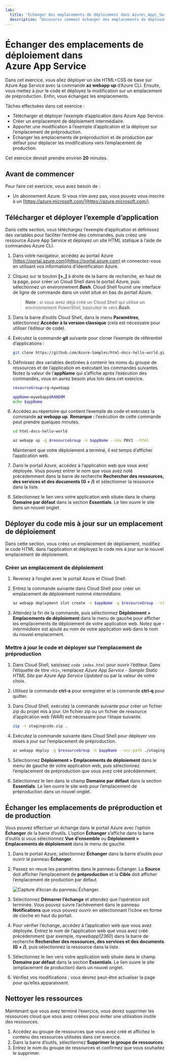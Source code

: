 ```yaml
---
lab:
  title: "Échanger des emplacements de déploiement dans Azure\_App\_Service"
  description: "Découvrez comment échanger des emplacements de déploiement dans Azure\_App\_Service. Dans cet exercice, vous déployez une application simple sur App\_Service, apportez une petite modification à l’application et la déployez sur un emplacement de préproduction. Enfin, vous échangez les emplacements afin que l’application mise à jour soit en production."
---
```


# Échanger des emplacements de déploiement dans Azure App Service

Dans cet exercice, vous allez déployer un site HTML+CSS de base sur Azure App Service avec la commande **az webapp up** d’Azure CLI. Ensuite, vous mettez à jour le code et déployez la modification sur un emplacement de préproduction. Enfin, vous échangez les emplacements.

Tâches effectuées dans cet exercice :

* Télécharger et déployer l’exemple d’application dans Azure App Service.
* Créer un emplacement de déploiement intermédiaire.
* Apporter une modification à l’exemple d’application et la déployer sur l’emplacement de préproduction.
* Échanger les emplacements de préproduction et de production par défaut pour déplacer les modifications vers l’emplacement de production.

Cet exercice devrait prendre environ **20** minutes.

## Avant de commencer

Pour faire cet exercice, vous avez besoin de :

* Un abonnement Azure. Si vous n’en avez pas, vous pouvez vous inscrire à un [https://azure.microsoft.com/](https://azure.microsoft.com/).

## Télécharger et déployer l’exemple d’application

Dans cette section, vous téléchargez l’exemple d’application et définissez des variables pour faciliter l’entrée des commandes, puis créez une ressource Azure App Service et déployez un site HTML statique à l’aide de commandes Azure CLI.

1. Dans votre navigateur, accédez au portail Azure [https://portal.azure.com](https://portal.azure.com) et connectez-vous en utilisant vos informations d’identification Azure.

1. Cliquez sur le bouton **[\>_]** à droite de la barre de recherche, en haut de la page, pour créer un Cloud Shell dans le portail Azure, puis sélectionnez un environnement ***Bash***. Cloud Shell fournit une interface de ligne de commande dans un volet situé en bas du portail Azure.

    > **Note** : si vous avez déjà créé un Cloud Shell qui utilise un environnement *PowerShel*, basculez-le vers ***Bash***.

1. Dans la barre d’outils Cloud Shell, dans le menu **Paramètres**, sélectionnez **Accéder à la version classique** (cela est nécessaire pour utiliser l’éditeur de code).

1. Exécutez la commande **git** suivante pour cloner l’exemple de référentiel d’applications :

    ```bash
    git clone https://github.com/Azure-Samples/html-docs-hello-world.git
    ```

1. Définissez des variables destinées à contenir les noms du groupe de ressources et de l’application en exécutant les commandes suivantes. Notez la valeur de l’**appName** qui s’affiche après l’exécution des commandes, vous en aurez besoin plus loin dans cet exercice.

    ```bash
    resourceGroup=rg-mywebapp

    appName=mywebapp$RANDOM
    echo $appName
    ```

1. Accédez au répertoire qui contient l’exemple de code et exécutez la commande **az webapp up**. **Remarque :** l’exécution de cette commande peut prendre quelques minutes.

    ```bash
    cd html-docs-hello-world

    az webapp up -g $resourceGroup -n $appName --sku P0V3 --html
    ```

    Maintenant que votre déploiement a terminé, il est temps d’afficher l’application web.

1. Dans le portail Azure, accédez à l’application web que vous avez déployée. Vous pouvez entrer le nom que vous avez noté précédemment dans la barre de recherche **Rechercher des ressources, des services et des documents (G + /)** et sélectionner la ressource dans la liste.

1. Sélectionnez le lien vers votre application web située dans le champ **Domaine par défaut** dans la section **Essentials**. Le lien ouvre le site dans un nouvel onglet.

## Déployer du code mis à jour sur un emplacement de déploiement

Dans cette section, vous créez un emplacement de déploiement, modifiez le code HTML dans l’application et déployez le code mis à jour sur le nouvel emplacement de déploiement.

### Créer un emplacement de déploiement 

1. Revenez à l’onglet avec le portail Azure et Cloud Shell.

1. Entrez la commande suivante dans Cloud Shell pour créer un emplacement de déploiement nommé *intermédiaire*.

    ```bash
    az webapp deployment slot create -n $appName -g $resourceGroup --slot staging
    ```

1. Attendez la fin de la commande, puis sélectionnez **Déploiement > Emplacements de déploiement** dans le menu de gauche pour afficher les emplacements de déploiement de votre application web. Notez que *-intermédiaire* est ajouté au nom de votre application web dans le nom du nouvel emplacement.

### Mettre à jour le code et déployer sur l’emplacement de préproduction

1. Dans Cloud Shell, saisissez `code index.html` pour ouvrir l’éditeur. Dans l’étiquette de titre `<h1>`, remplacez *Azure App Service - Sample Static HTML Site* par *Azure App Service Updated* ou par la valeur de votre choix.

1. Utilisez la commande **ctrl-s** pour enregistrer et la commande **ctrl-q** pour quitter.

1. Dans Cloud Shell, exécutez la commande suivante pour créer un fichier zip du projet mis à jour. Un fichier zip ou un fichier de ressource d’application web (WAR) est nécessaire pour l’étape suivante.

    ```bash
    zip -r stagingcode.zip .
    ```

1. Exécutez la commande suivante dans Cloud Shell pour déployer vos mises à jour sur l’emplacement de préproduction.

    ```bash
    az webapp deploy -g $resourceGroup -n $appName --src-path ./stagingcode.zip --slot staging
    ```

1. Sélectionnez **Déploiement > Emplacements de déploiement** dans le menu de gauche de votre application web, puis sélectionnez l’emplacement de préproduction que vous avez créé précédemment.

1. Sélectionnez le lien dans le champ **Domaine par défaut** dans la section **Essentials**. Le lien ouvre le site web pour l’emplacement de préproduction dans un nouvel onglet.

## Échanger les emplacements de préproduction et de production

Vous pouvez effectuer un échange dans le portail Azure avec l’option **Échanger** de la barre d’outils. L’option **Échanger** s’affiche dans la barre d’outils si vous sélectionnez **Vue d’ensemble** ou **Déploiement > Emplacements de déploiement** dans le menu de gauche.

1. Dans le portail Azure, sélectionnez **Échanger** dans la barre d’outils pour ouvrir le panneau **Échanger**.

1. Passez en revue les paramètres dans le panneau Échanger. La **Source** doit afficher l’emplacement de **préproduction** et la **Cible** doit afficher l’emplacement de production par défaut.

    ![Capture d’écran du panneau Échanger.](./media/02/app-service-swap-panel.png)

1. Sélectionnez **Démarrer l’échange** et attendez que l’opération soit terminée. Vous pouvez suivre l’achèvement dans le panneau **Notifications** que vous pouvez ouvrir en sélectionnant l’icône en forme de cloche en haut du portail.

1. Pour vérifier l’échange, accédez à l’application web que vous avez déployée. Entrez le nom de l’application web que vous avez créé précédemment (par exemple, *mywebapp12360*) dans la barre de recherche **Rechercher des ressources, des services et des documents (G + /)**, puis sélectionnez la ressource dans la liste.

1. Sélectionnez le lien vers votre application web située dans le champ **Domaine par défaut** dans la section **Essentials**. Le lien ouvre le site (emplacement de production) dans un nouvel onglet.

1. Vérifiez vos modifications ; vous devrez peut-être actualiser la page pour qu’elles apparaissent.

## Nettoyer les ressources

Maintenant que vous avez terminé l’exercice, vous devez supprimer les ressources cloud que vous avez créées pour éviter une utilisation inutile des ressources.

1. Accédez au groupe de ressources que vous avez créé et affichez le contenu des ressources utilisées dans cet exercice.
1. Dans la barre d’outils, sélectionnez **Supprimer le groupe de ressources**.
1. Entrez le nom du groupe de ressources et confirmez que vous souhaitez le supprimer.
